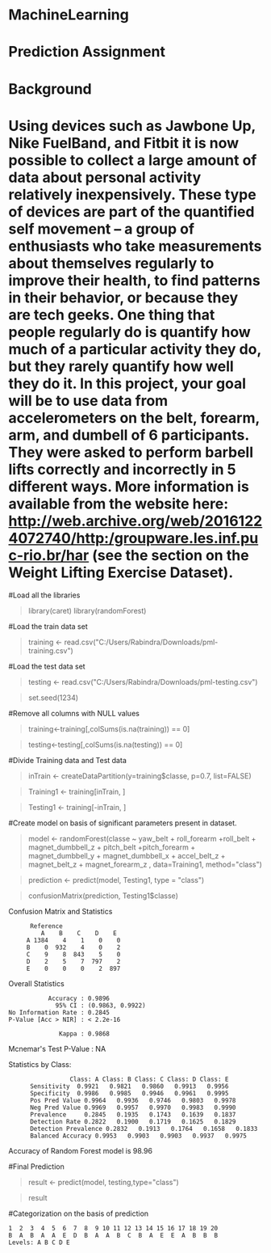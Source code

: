 # MachineLearning
# Prediction Assignment

# Background

# Using devices such as Jawbone Up, Nike FuelBand, and Fitbit it is now possible to collect a large amount of data about personal activity relatively inexpensively. These type of devices are part of the quantified self movement – a group of enthusiasts who take measurements about themselves regularly to improve their health, to find patterns in their behavior, or because they are tech geeks. One thing that people regularly do is quantify how much of a particular activity they do, but they rarely quantify how well they do it. In this project, your goal will be to use data from accelerometers on the belt, forearm, arm, and dumbell of 6 participants. They were asked to perform barbell lifts correctly and incorrectly in 5 different ways. More information is available from the website here: http://web.archive.org/web/20161224072740/http:/groupware.les.inf.puc-rio.br/har (see the section on the Weight Lifting Exercise Dataset).

#Load all the libraries
> library(caret)
> library(randomForest)

#Load the train data set
> training <- read.csv("C:/Users/Rabindra/Downloads/pml-training.csv")

#Load the test data set
> testing <- read.csv("C:/Users/Rabindra/Downloads/pml-testing.csv")

> set.seed(1234)

#Remove all columns with NULL values
> training<-training[,colSums(is.na(training)) == 0] 

> testing<-testing[,colSums(is.na(testing)) == 0]

#Divide Training data and Test data
> inTrain <- createDataPartition(y=training$classe, p=0.7, list=FALSE)

> Training1 <- training[inTrain, ]

> Testing1 <- training[-inTrain, ]

#Create model on basis of significant parameters present in dataset.

> model <- randomForest(classe ~ yaw_belt + roll_forearm +roll_belt + magnet_dumbbell_z + pitch_belt +pitch_forearm + magnet_dumbbell_y + magnet_dumbbell_x + accel_belt_z +  magnet_belt_z + magnet_forearm_z , data=Training1, method="class")


> prediction <- predict(model, Testing1, type = "class")

> confusionMatrix(prediction, Testing1$classe)





Confusion Matrix and Statistics

          Reference         
             A    B    C    D    E
         A 1384    4    1    0    0
         B    0  932    4    0    2
         C    9    8  843    5    0
         D    2    5    7  797    2
         E    0    0    0    2  897

Overall Statistics
                                          
               Accuracy : 0.9896          
                 95% CI : (0.9863, 0.9922)
    No Information Rate : 0.2845          
    P-Value [Acc > NIR] : < 2.2e-16       
                                          
                  Kappa : 0.9868          
                                          
 Mcnemar's Test P-Value : NA              


Statistics by Class:

                     Class: A Class: B Class: C Class: D Class: E
          Sensitivity  0.9921   0.9821   0.9860   0.9913   0.9956
          Specificity  0.9986   0.9985   0.9946   0.9961   0.9995
          Pos Pred Value 0.9964   0.9936   0.9746   0.9803   0.9978
          Neg Pred Value 0.9969   0.9957   0.9970   0.9983   0.9990
          Prevalence     0.2845   0.1935   0.1743   0.1639   0.1837
          Detection Rate 0.2822   0.1900   0.1719   0.1625   0.1829
          Detection Prevalence 0.2832   0.1913   0.1764   0.1658   0.1833
          Balanced Accuracy 0.9953   0.9903   0.9903   0.9937   0.9975


Accuracy of Random Forest model is 98.96

#Final Prediction 

> result <- predict(model, testing,type="class")

>result


#Categorization on the basis of prediction

    1  2  3  4  5  6  7  8  9 10 11 12 13 14 15 16 17 18 19 20 
    B  A  B  A  A  E  D  B  A  A  B  C  B  A  E  E  A  B  B  B 
    Levels: A B C D E




